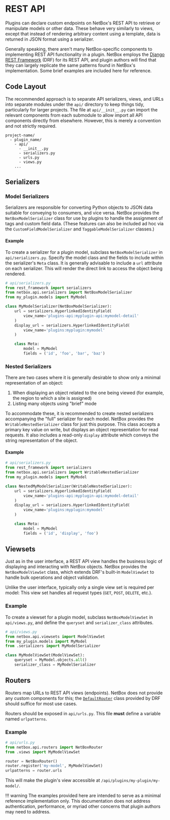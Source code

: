 # REST API

Plugins can declare custom endpoints on NetBox's REST API to retrieve or manipulate models or other data. These behave very similarly to views, except that instead of rendering arbitrary content using a template, data is returned in JSON format using a serializer.

Generally speaking, there aren't many NetBox-specific components to implementing REST API functionality in a plugin. NetBox employs the [Django REST Framework](https://www.django-rest-framework.org/) (DRF) for its REST API, and plugin authors will find that they can largely replicate the same patterns found in NetBox's implementation. Some brief examples are included here for reference.

## Code Layout

The recommended approach is to separate API serializers, views, and URLs into separate modules under the `api/` directory to keep things tidy, particularly for larger projects. The file at `api/__init__.py` can import the relevant components from each submodule to allow import all API components directly from elsewhere. However, this is merely a convention and not strictly required.

```no-highlight
project-name/
  - plugin_name/
    - api/
      - __init__.py
      - serializers.py
      - urls.py
      - views.py
    ...
```

## Serializers

### Model Serializers

Serializers are responsible for converting Python objects to JSON data suitable for conveying to consumers, and vice versa. NetBox provides the `NetBoxModelSerializer` class for use by plugins to handle the assignment of tags and custom field data. (These features can also be included ad hoc via the `CustomFieldModelSerializer` and `TaggableModelSerializer` classes.)

#### Example

To create a serializer for a plugin model, subclass `NetBoxModelSerializer` in `api/serializers.py`. Specify the model class and the fields to include within the serializer's `Meta` class. It is generally advisable to include a `url` attribute on each serializer. This will render the direct link to access the object being rendered.

```python
# api/serializers.py
from rest_framework import serializers
from netbox.api.serializers import NetBoxModelSerializer
from my_plugin.models import MyModel

class MyModelSerializer(NetBoxModelSerializer):
    url = serializers.HyperlinkedIdentityField(
        view_name='plugins-api:myplugin-api:mymodel-detail'
    )
    display_url = serializers.HyperlinkedIdentityField(
        view_name='plugins:myplugin:mymodel'
    )

    class Meta:
        model = MyModel
        fields = ('id', 'foo', 'bar', 'baz')
```

### Nested Serializers

There are two cases where it is generally desirable to show only a minimal representation of an object:

1. When displaying an object related to the one being viewed (for example, the region to which a site is assigned)
2. Listing many objects using "brief" mode

To accommodate these, it is recommended to create nested serializers accompanying the "full" serializer for each model. NetBox provides the `WritableNestedSerializer` class for just this purpose. This class accepts a primary key value on write, but displays an object representation for read requests. It also includes a read-only `display` attribute which conveys the string representation of the object.

#### Example

```python
# api/serializers.py
from rest_framework import serializers
from netbox.api.serializers import WritableNestedSerializer
from my_plugin.models import MyModel

class NestedMyModelSerializer(WritableNestedSerializer):
    url = serializers.HyperlinkedIdentityField(
        view_name='plugins-api:myplugin-api:mymodel-detail'
    )
    display_url = serializers.HyperlinkedIdentityField(
        view_name='plugins:myplugin:mymodel'
    )

    class Meta:
        model = MyModel
        fields = ('id', 'display', 'foo')
```

## Viewsets

Just as in the user interface, a REST API view handles the business logic of displaying and interacting with NetBox objects. NetBox provides the `NetBoxModelViewSet` class, which extends DRF's built-in `ModelViewSet` to handle bulk operations and object validation.

Unlike the user interface, typically only a single view set is required per model: This view set handles all request types (`GET`, `POST`, `DELETE`, etc.).

### Example

To create a viewset for a plugin model, subclass `NetBoxModelViewSet` in `api/views.py`, and define the `queryset` and `serializer_class` attributes.

```python
# api/views.py
from netbox.api.viewsets import ModelViewSet
from my_plugin.models import MyModel
from .serializers import MyModelSerializer

class MyModelViewSet(ModelViewSet):
    queryset = MyModel.objects.all()
    serializer_class = MyModelSerializer
```

## Routers

Routers map URLs to REST API views (endpoints). NetBox does not provide any custom components for this; the [`DefaultRouter`](https://www.django-rest-framework.org/api-guide/routers/#defaultrouter) class provided by DRF should suffice for most use cases.

Routers should be exposed in `api/urls.py`. This file **must** define a variable named `urlpatterns`.

### Example

```python
# api/urls.py
from netbox.api.routers import NetBoxRouter
from .views import MyModelViewSet

router = NetBoxRouter()
router.register('my-model', MyModelViewSet)
urlpatterns = router.urls
```

This will make the plugin's view accessible at `/api/plugins/my-plugin/my-model/`.

!!! warning
    The examples provided here are intended to serve as a minimal reference implementation only. This documentation does not address authentication, performance, or myriad other concerns that plugin authors may need to address.

